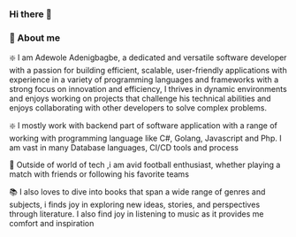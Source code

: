 ### Hi there 👋

### :rocket: About me

:sparkle: I am Adewole Adenigbagbe, a dedicated and versatile software developer with a passion for building efficient, scalable, user-friendly applications with experience in a variety of programming languages and frameworks with a strong focus on innovation and efficiency, I thrives in dynamic environments and enjoys working on projects that challenge his technical abilities and enjoys collaborating with other developers to solve complex problems.

:sparkle: I mostly work with backend part of software application with a range of working with programming language like C#, Golang, Javascript and Php. I am vast in many Database languages, CI/CD tools and process

:football: Outside of world of tech ,i am avid football enthusiast, whether playing a match with friends or following his favorite teams

:books: I also loves to dive into books that span a wide range of genres and subjects, i finds joy in exploring new ideas, stories, and perspectives through literature. I also find joy in listening to music as it provides me comfort and inspiration
